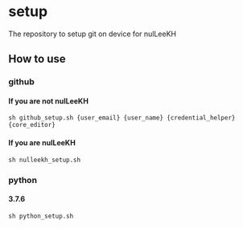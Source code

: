 # setup
The repository to setup git on device for nulLeeKH

## How to use

### github

#### If you are not nulLeeKH

```shell
sh github_setup.sh {user_email} {user_name} {credential_helper} {core_editor}
```

#### If you are nulLeeKH

```shell
sh nulleekh_setup.sh
```

### python

#### 3.7.6

```shell
sh python_setup.sh
```

